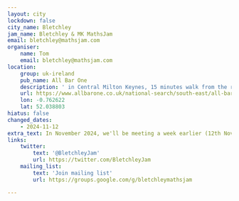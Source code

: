 ```yaml
---
layout: city
lockdown: false
city_name: Bletchley
jam_name: Bletchley & MK MathsJam
email: bletchley@mathsjam.com
organiser:
    name: Tom
    email: bletchley@mathsjam.com
location:
    group: uk-ireland
    pub_name: All Bar One
    description: ' in Central Milton Keynes, 15 minutes walk from the railway station'
    url: https://www.allbarone.co.uk/national-search/south-east/all-bar-one-milton-keynes/
    lon: -0.762622
    lat: 52.038803
hiatus: false
changed_dates:
    - 2024-11-12
extra_text: In November 2024, we'll be meeting a week earlier (12th Nov) to coincide with <a href="https://mathsweekengland.co.uk/">Maths Week England</a>.
links:
    twitter:
        text: '@BletchleyJam'
        url: https://twitter.com/BletchleyJam
    mailing_list:
        text: 'Join mailing list'
        url: https://groups.google.com/g/bletchleymathsjam

---
```


